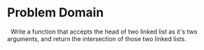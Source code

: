 # Problem Domain
&nbsp;
Write a function that accepts the head of two linked list as it's two arguments, and return the intersection of those two linked lists.